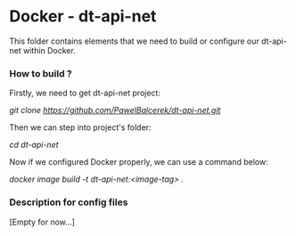 # Docker - dt-api-net

This folder contains elements that we need to build or configure our dt-api-net within Docker.

### How to build ?

Firstly, we need to get dt-api-net project:

<i> git clone https://github.com/PawelBalcerek/dt-api-net.git </i>

Then we can step into project's folder:

<i> cd dt-api-net </i>

Now if we configured Docker properly, we can use a command below:

<i> docker image build -t dt-api-net:\<image-tag\> . </i>

### Description for config files

[Empty for now...]
